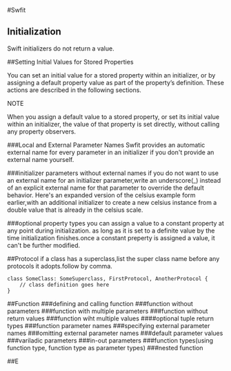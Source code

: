 #Swfit
## Initialization
Swift initializers do not return a value. 

##Setting Initial Values for Stored Properties

You can set an initial value for a stored property within an initializer, or by assigning a default property value as part of the property’s definition. These actions are described in the following sections.


NOTE

When you assign a default value to a stored property, or set its initial value within an initializer, the value of that property is set directly, without calling any property observers.


###Local and External Parameter Names
Swfit provides an automatic external name for every parameter in an initializer if you don't provide an external name yourself.


###initializer parameters without external names
if you do not want to use an external name for an initializer parameter,write an underscore(_) instead of an explicit external name for that parameter to override the default behavior.
Here's an expanded version of the celsius example form earlier,with an additional initializer to create a new celsius instance from a double value that is already in the celsius scale.

###optional property types
you can assign a value to a constant property at any point during initialization. as long as it is set to a definite value by the time initialization finishes.once a constant preperty is assigned a value, it can't be further modified.



##Protocol
if a class has a superclass,list the super class name before any protocols it adopts.follow by comma.

	class SomeClass: SomeSuperclass, FirstProtocol, AnotherProtocol {
   		// class definition goes here
	}



##Function
###defining and calling function
###function without parameters
###function with multiple parameters
###function without return values
###function wiht multiple values
####optional tuple return types
###function parameter names
###specifying external parameter names
###omitting external parameter names
###default parameter values
###variladic parameters
###in-out parameters
###function types(using function type, function type as parameter types)
###nested function


##E